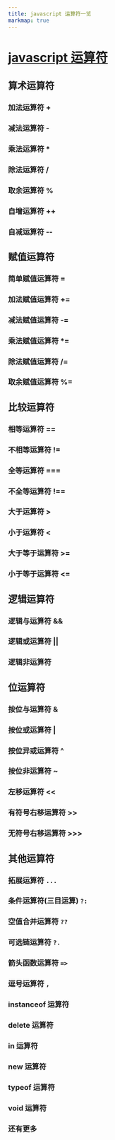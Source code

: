 ```yaml
---
title: javascript 运算符一览
markmap: true
---
```


# [javascript 运算符](https://developer.mozilla.org/zh-CN/docs/Web/JavaScript/Reference/Operators/typeof)

## 算术运算符

### 加法运算符 +

### 减法运算符 -

### 乘法运算符 *

### 除法运算符 /

### 取余运算符 %

### 自增运算符 ++

### 自减运算符 --

## 赋值运算符

### 简单赋值运算符 =

### 加法赋值运算符 +=

### 减法赋值运算符 -=

### 乘法赋值运算符 *=

### 除法赋值运算符 /=

### 取余赋值运算符 %=

## 比较运算符

### 相等运算符 ==

### 不相等运算符 !=

### 全等运算符 ===

### 不全等运算符 !==

### 大于运算符 >

### 小于运算符 <

### 大于等于运算符 >=

### 小于等于运算符 <=

## 逻辑运算符

### 逻辑与运算符 &&

### 逻辑或运算符 ||

### 逻辑非运算符

## 位运算符

### 按位与运算符 &

### 按位或运算符 |

### 按位异或运算符 ^

### 按位非运算符 ~

### 左移运算符 <<

### 有符号右移运算符 >>

### 无符号右移运算符 >>>

## 其他运算符

### 拓展运算符 `...`

### 条件运算符(三目运算) `?:`

### 空值合并运算符 `??`

### 可选链运算符 `?.`

### 箭头函数运算符 `=>`

### 逗号运算符 `,`

### instanceof 运算符

### delete 运算符

### in 运算符

### new 运算符

### typeof 运算符

### void 运算符

### 还有更多
